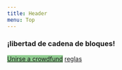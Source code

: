```yaml
---
title: Header
menu: Top
---
```


<h3 class="header-font">¡libertad de cadena de bloques!</h3>
<a href="crowdfund" class="btn btn-xl" style="margin-top: 4px; margin-bottom: -50px; background-color: #90cc90; border-color: green;"><i class="fa fa-rocket"></i> Unirse a crowdfund</a>
<a href="terms" class="btn btn-xl" style="margin-top: 4px; margin-bottom: -50px;"><i class="fa fa-legal"></i> reglas</a>